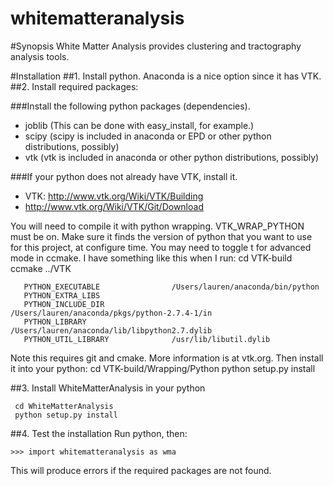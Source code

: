 whitematteranalysis
===================

#Synopsis
White Matter Analysis provides clustering and tractography analysis tools.

#Installation
##1. Install python. 
Anaconda is a nice option since it has VTK.
##2. Install required packages:


###Install the following python packages (dependencies). 
* joblib (This can be done with easy_install, for example.)
* scipy
(scipy is included in anaconda or EPD or other python distributions, possibly)
* vtk (vtk is included in anaconda or other python distributions, possibly)

###If your python does not already have VTK, install it.
* VTK: http://www.vtk.org/Wiki/VTK/Building
* http://www.vtk.org/Wiki/VTK/Git/Download

You will need to compile it with python wrapping. VTK_WRAP_PYTHON must be on.
Make sure it finds the version of python that you want to use for this project, at configure time. You may need to toggle t for advanced mode in ccmake. I have something like this when I run:
     cd VTK-build
     ccmake ../VTK

       PYTHON_EXECUTABLE                /Users/lauren/anaconda/bin/python            
       PYTHON_EXTRA_LIBS                                                             
       PYTHON_INCLUDE_DIR               /Users/lauren/anaconda/pkgs/python-2.7.4-1/in
       PYTHON_LIBRARY                   /Users/lauren/anaconda/lib/libpython2.7.dylib
       PYTHON_UTIL_LIBRARY              /usr/lib/libutil.dylib   

Note this requires git and cmake. More information is at vtk.org.
Then install it into your python:
     cd VTK-build/Wrapping/Python
     python setup.py install

##3. Install WhiteMatterAnalysis in your python

     cd WhiteMatterAnalysis
     python setup.py install

##4. Test the installation
Run python, then:

    >>> import whitematteranalysis as wma

This will produce errors if the required packages are not found.